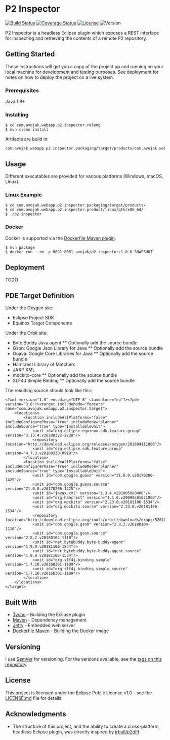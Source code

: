 # P2 Inspector

[![Build Status](https://travis-ci.org/avojak/p2-inspector.svg?branch=master)](https://travis-ci.org/avojak/p2-inspector) [![Coverage Status](https://coveralls.io/repos/github/avojak/p2-inspector/badge.svg?branch=master)](https://coveralls.io/github/avojak/p2-inspector?branch=master) [![License](https://img.shields.io/badge/license-EPL%201.0-blue.svg)](https://opensource.org/licenses/EPL-1.0) ![Version](https://img.shields.io/badge/version-1.0.0--SNAPSHOT-yellow.svg)

P2 Inspector is a headless Eclipse plugin which exposes a REST interface for inspecting and retrieving the contents of a remote P2 repository.

## Getting Started

These instructions will get you a copy of the project up and running on your local machine for development and testing purposes. See deployment for notes on how to deploy the project on a live system.

### Prerequisites

Java 1.8+

### Installing

```
$ cd com.avojak.webapp.p2.inspector.releng
$ mvn clean install
```

Artifacts are build in:

```
com.avojak.webapp.p2.inspector.packaging/target/products/com.avojak.webapp.p2.inspector.product/
```

## Usage

Different executables are provided for various platforms (Windows, macOS, Linux).

### Linux Example

```
$ cd com.avojak.webapp.p2.inspector.packaging/target/products/
$ cd com.avojak.webapp.p2.inspector.product/linux/gtk/x86_64/
$ ./p2-inspector
```

### Docker

Docker is supported via the [Dockerfile Maven plugin](https://github.com/spotify/dockerfile-maven).

```
$ mvn package
$ docker run --rm -p 8081:8081 avojak/p2-inspector:1.0.0-SNAPSHOT
```

## Deployment

TODO

## PDE Target Definition

Under the Oxygen site:

* Eclipse Project SDK
* Equinox Target Components

Under the Orbit site:

* Byte Buddy Java agent
** Optionally add the source bundle
* Gson: Google Json Library for Java
** Optionally add the source bundle
* Guava: Google Core Libraries for Java
** Optionally add the source bundle
* Hamcrest Library of Matchers
* JAXP XML
* mockito-core
** Optionally add the source bundle
* SLF4J Simple Binding
** Optionally add the source bundle

The resulting source should look like this:

```
<?xml version="1.0" encoding="UTF-8" standalone="no"?><?pde version="3.8"?><target includeMode="feature" name="com.avojak.webapp.p2.inspector.target">
	<locations>
		<location includeAllPlatforms="false" includeConfigurePhase="true" includeMode="planner" includeSource="true" type="InstallableUnit">
			<unit id="org.eclipse.equinox.sdk.feature.group" version="3.13.4.v20180322-2228"/>
			<repository location="http://download.eclipse.org/releases/oxygen/201804111000"/>
			<unit id="org.eclipse.sdk.feature.group" version="4.7.3.v20180330-0919"/>
		</location>
		<location includeAllPlatforms="false" includeConfigurePhase="true" includeMode="planner" includeSource="true" type="InstallableUnit">
			<unit id="com.google.guava" version="21.0.0.v20170206-1425"/>
			<unit id="com.google.guava.source" version="21.0.0.v20170206-1425"/>
			<unit id="javax.xml" version="1.3.4.v201005080400"/>
			<unit id="org.hamcrest" version="1.1.0.v20090501071000"/>
			<unit id="org.mockito" version="2.23.0.v20181106-1534"/>
			<unit id="org.mockito.source" version="2.23.0.v20181106-1534"/>
			<repository location="http://download.eclipse.org/tools/orbit/downloads/drops/R20181128170323/repository"/>
			<unit id="com.google.gson" version="2.8.2.v20180104-1110"/>
			<unit id="com.google.gson.source" version="2.8.2.v20180104-1110"/>
			<unit id="net.bytebuddy.byte-buddy-agent" version="1.9.0.v20181106-1534"/>
			<unit id="net.bytebuddy.byte-buddy-agent.source" version="1.9.0.v20181106-1534"/>
			<unit id="org.slf4j.binding.simple" version="1.7.10.v20160301-1109"/>
			<unit id="org.slf4j.binding.simple.source" version="1.7.10.v20160301-1109"/>
		</location>
	</locations>
</target>
```

## Built With

* [Tycho](https://www.eclipse.org/tycho/) - Building the Eclipse plugin
* [Maven](https://maven.apache.org/) - Dependency management
* [Jetty](https://www.eclipse.org/jetty/) - Embedded web server
* [Dockerfile Maven](https://github.com/spotify/dockerfile-maven) - Building the Docker image

## Versioning

I use [SemVer](http://semver.org/) for versioning. For the versions available, see the [tags on this repository](https://github.com/avojak/p2-inspector/tags).

## License

This project is licensed under the Eclipse Public License v1.0 - see the [LICENSE.md](LICENSE.md) file for details.

## Acknowledgments

* The structure of this project, and the ability to create a cross-platform, headless Eclipse plugin, was directly inspired by [irbull/p2diff](https://github.com/irbull/p2diff)
